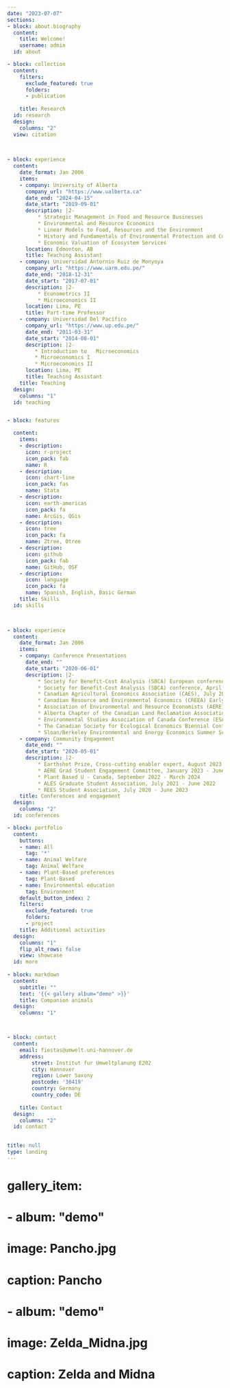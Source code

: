 ```yaml
---
date: "2023-07-07"
sections:
- block: about.biography
  content:
    title: Welcome!
    username: admin
  id: about

- block: collection
  content:
    filters:
      exclude_featured: true
      folders:
      - publication
    
    title: Research
  id: research
  design:
    columns: "2"
  view: citation
   
    

- block: experience
  content:
    date_format: Jan 2006
    items:
    - company: University of Alberta
      company_url: "https://www.ualberta.ca"
      date_end: "2024-04-15"
      date_start: "2019-09-01"
      description: |2-
          * Strategic Management in Food and Resource Businesses
          * Environmental and Resource Economics
          * Linear Models to Food, Resources and the Environment
          * History and Fundamentals of Environmental Protection and Conservation
          * Economic Valuation of Ecosystem Services
      location: Edmonton, AB
      title: Teaching Assistant
    - company: Universidad Antornio Ruiz de Monyoya
      company_url: "https://www.uarm.edu.pe/"
      date_end: "2018-12-31"
      date_start: "2017-07-01"
      description: |2-
          * Econometrics II
          * Microeconomics II
      location: Lima, PE
      title: Part-time Professor
    - company: Universidad Del Pacífico
      company_url: "https://www.up.edu.pe/"
      date_end: "2011-03-31"
      date_start: "2014-08-01"
      description: |2-
         * Introduction to   Microeconomics
         * Microeconomics I
         * Microeconomics II
      location: Lima, PE
      title: Teaching Assistant
    title: Teaching
  design:
    columns: "1"
  id: teaching  


- block: features

  content:
    items:
    - description: 
      icon: r-project
      icon_pack: fab
      name: R
    - description:
      icon: chart-line
      icon_pack: fas
      name: Stata
    - description: 
      icon: earth-americas
      icon_pack: fa
      name: ArcGis, QGis
    - description: 
      icon: tree
      icon_pack: fa
      name: Ztree, Otree
    - description: 
      icon: github
      icon_pack: fab
      name: GitHub, OSF
    - description: 
      icon: language
      icon_pack: fa
      name: Spanish, English, Basic German
    title: Skills
  id: skills
 


- block: experience
  content:
    date_format: Jan 2006
    items:
    - company: Conference Presentations
      date_end: ""
      date_start: "2020-06-01"
      description: |2-
          * Society for Benefit-Cost Analysis (SBCA) European conference, September 2024
          * Society for Benefit-Cost Analysis (SBCA) conference, April 2024
          * Canadian Agricultural Economics Association (CAES), July 2023
          * Canadian Resource and Environmental Economics (CREEA) Early Scholar Workshop, June 2023
          * Association of Environmental and Resource Economists (AERE) Conference, June 2022
          * Alberta Chapter of the Canadian Land Reclamation Association (CLRA), May 2022
          * Environmental Studies Association of Canada Conference (ESAC), June 2021
          * The Canadian Society for Ecological Economics Biennial Conference (CSEE), May 2021
          * Sloan/Berkeley Environmental and Energy Economics Summer School, June 2020
    - company: Community Engagement
      date_end: ""
      date_start: "2020-05-01"
      description: |2-
          * Earthshot Prize, Cross-cutting enabler expert, August 2023 - Ongoing
          * AERE Grad Student Engagement Committee, January 2023 - June 2024
          * Plant Based U - Canada, September 2022 - March 2024
          * ALES Graduate Student Association, July 2021 - June 2022
          * REES Student Association, July 2020 - June 2023
    title: Conferences and engagement
  design:
    columns: "2"
  id: conferences

- block: portfolio
  content:
    buttons:
    - name: All
      tag: '*'
    - name: Animal Welfare
      tag: Animal Welfare
    - name: Plant-Based preferences
      tag: Plant-Based
    - name: Environmental education
      tag: Environment
    default_button_index: 2
    filters:
      exclude_featured: true
      folders:
      - project
    title: Additional activities
  design:
    columns: "1"
    flip_alt_rows: false
    view: showcase
  id: more
  
- block: markdown
  content:
    subtitle: ""
    text: '{{< gallery album="demo" >}}'
    title: Companion animals
  design:
    columns: "1"



- block: contact
  content:
    email: fiestas@umwelt.uni-hannover.de
    address:
        street: Institut fur Umweltplanung E202
        city: Hannover
        region: Lower Saxony
        postcode: '30419'
        country: Germany
        country_code: DE
    
    title: Contact
  design:
    columns: "2"
  id: contact
    

title: null
type: landing
---
```


# gallery_item:
# - album: "demo"
#   image: Pancho.jpg
#   caption: Pancho
# - album: "demo"
#   image: Zelda_Midna.jpg
#   caption: Zelda and Midna
